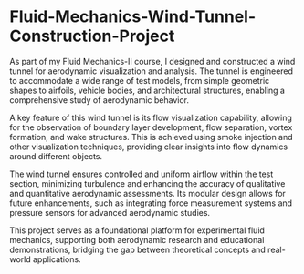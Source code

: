 # Fluid-Mechanics-Wind-Tunnel-Construction-Project

As part of my Fluid Mechanics-II course, I designed and constructed a wind tunnel for aerodynamic visualization and analysis. The tunnel is engineered to accommodate a wide range of test models, from simple geometric shapes to airfoils, vehicle bodies, and architectural structures, enabling a comprehensive study of aerodynamic behavior.

A key feature of this wind tunnel is its flow visualization capability, allowing for the observation of boundary layer development, flow separation, vortex formation, and wake structures. This is achieved using smoke injection and other visualization techniques, providing clear insights into flow dynamics around different objects.

The wind tunnel ensures controlled and uniform airflow within the test section, minimizing turbulence and enhancing the accuracy of qualitative and quantitative aerodynamic assessments. Its modular design allows for future enhancements, such as integrating force measurement systems and pressure sensors for advanced aerodynamic studies.

This project serves as a foundational platform for experimental fluid mechanics, supporting both aerodynamic research and educational demonstrations, bridging the gap between theoretical concepts and real-world applications.
